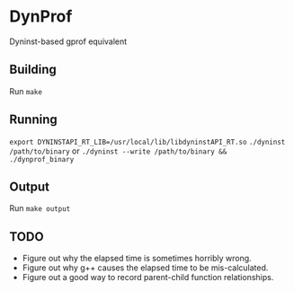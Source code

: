 # DynProf
Dyninst-based gprof equivalent

## Building
Run `make`

## Running
`export DYNINSTAPI_RT_LIB=/usr/local/lib/libdyninstAPI_RT.so`
`./dyninst /path/to/binary`
or `./dyninst --write /path/to/binary && ./dynprof_binary`

## Output
Run `make output`

## TODO
- Figure out why the elapsed time is sometimes horribly wrong.
- Figure out why g++ causes the elapsed time to be mis-calculated.
- Figure out a good way to record parent-child function relationships.
